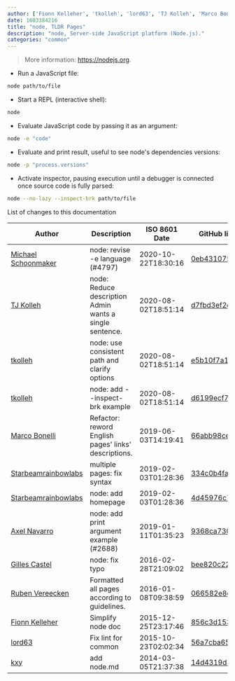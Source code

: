 ```yaml
---
author: ['Fionn Kelleher', 'tkolleh', 'lord63', 'TJ Kolleh', 'Marco Bonelli', 'Ruben Vereecken', 'kxy', 'Gilles Castel', 'Michael Schoonmaker', 'Axel Navarro', 'Starbeamrainbowlabs']
date: 1603384216
title: "node, TLDR Pages"
description: "node, Server-side JavaScript platform (Node.js)."
categories: "common"
---
```

> More information: <https://nodejs.org>.

- Run a JavaScript file:

```bash
node path/to/file
```

- Start a REPL (interactive shell):

```bash
node
```

- Evaluate JavaScript code by passing it as an argument:

```bash
node -e "code"
```

- Evaluate and print result, useful to see node's dependencies versions:

```bash
node -p "process.versions"
```

- Activate inspector, pausing execution until a debugger is connected once source code is fully parsed:

```bash
node --no-lazy --inspect-brk path/to/file
```
List of changes to this documentation


Author | Description | ISO 8601 Date | GitHub link
------|-----|-----|-----
[Michael Schoonmaker](mailto:hello@schoonology.com) | node: revise -e language (#4797) | 2020-10-22T18:30:16 | [0eb4310751dd](https://github.com/tldr-pages/tldr/commit/0eb4310751ddfdbcc6952ce318764ea7416588d0)
[TJ Kolleh](mailto:tinatuh@gmail.com) | node: Reduce description Admin wants a single sentence. | 2020-08-02T18:51:14 | [d7fbd3ef2d05](https://github.com/tldr-pages/tldr/commit/d7fbd3ef2d05992e6cfae3b51595670b31dfdadd)
[tkolleh](mailto:tinatuh@gmail.com) | node: use consistent path and clarify options | 2020-08-02T18:51:14 | [e5b10f7a1f42](https://github.com/tldr-pages/tldr/commit/e5b10f7a1f42577e420d000d7283ae719529d54e)
[tkolleh](mailto:tinatuh@gmail.com) | node: add --inspect-brk example | 2020-08-02T18:51:14 | [d6199ecf7dcf](https://github.com/tldr-pages/tldr/commit/d6199ecf7dcf90ab4f5dcb93bf196d7829d4b6eb)
[Marco Bonelli](mailto:marco@mebeim.net) | Refactor: reword English pages' links' descriptions. | 2019-06-03T14:19:41 | [66abb98ce935](https://github.com/tldr-pages/tldr/commit/66abb98ce935c0f4516bf30c4d6da72180d5a3ab)
[Starbeamrainbowlabs](mailto:sbrl@starbeamrainbowlabs.com) | multiple pages: fix syntax | 2019-02-03T01:28:36 | [334c0b4fa3ea](https://github.com/tldr-pages/tldr/commit/334c0b4fa3ea6f24c50d62061db9075125cc608b)
[Starbeamrainbowlabs](mailto:sbrl@starbeamrainbowlabs.com) | node: add homepage | 2019-02-03T01:28:36 | [4d45976c73c8](https://github.com/tldr-pages/tldr/commit/4d45976c73c835bcbd48f3dca1ad8a343abe1d32)
[Axel Navarro](mailto:navarroaxel@gmail.com) | node: add print argument example (#2688) | 2019-01-11T01:35:23 | [9368ca730175](https://github.com/tldr-pages/tldr/commit/9368ca730175393f4b233609c31cfc7bf6072aa5)
[Gilles Castel](mailto:gi.castel@scarlet.be) | node: fix typo | 2016-02-28T21:09:02 | [bee820c22dde](https://github.com/tldr-pages/tldr/commit/bee820c22dde446726dede28234979ab56fcd77b)
[Ruben Vereecken](mailto:rubenvereecken@gmail.com) | Formatted all pages according to guidelines. | 2016-01-08T09:38:59 | [066582e8eab5](https://github.com/tldr-pages/tldr/commit/066582e8eab57bce9861cc8d379e158d61f1cc95)
[Fionn Kelleher](mailto:me@fionn.co) | Simplify node doc | 2015-12-25T23:17:46 | [856c3d1535bf](https://github.com/tldr-pages/tldr/commit/856c3d1535bfa95fdd757937c3d9911bef292d8c)
[lord63](mailto:lord63.j@gmail.com) | Fix lint for common | 2015-10-23T02:02:34 | [56a7cba6568f](https://github.com/tldr-pages/tldr/commit/56a7cba6568fcdaaeca2ddf0b80341cfc7de6285)
[kxy](mailto:kyrwastaken@gmail.com) | add node.md | 2014-03-05T21:37:38 | [14d4319d3fa0](https://github.com/tldr-pages/tldr/commit/14d4319d3fa06e992226dc451c4a3111e883d822)

